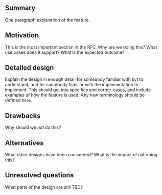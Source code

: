 
## Summary
[summary]: #summary

One paragraph explanation of the feature.

## Motivation
[motivation]: #motivation

This is the most important section in the RFC. Why are we doing this? What use cases does it support? What is the expected outcome? 

## Detailed design
[design]: #detailed-design

Explain the design in enough detail for somebody familiar with kyt to understand, and for somebody familiar with the implementation to implement. This should get into specifics and corner-cases, and include examples of how the feature is used. Any new terminology should be defined here.

## Drawbacks
[drawbacks]: #drawbacks

Why should we *not* do this?

## Alternatives
[alternatives]: #alternatives

What other designs have been considered? What is the impact of not doing this?

## Unresolved questions
[unresolved]: #unresolved-questions

What parts of the design are still TBD?
